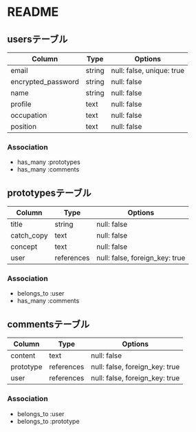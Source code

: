 # README

## usersテーブル


| Column             | Type   | Options                   |
| ------------------ | ------ | ------------------------- |
| email              | string | null: false, unique: true |
| encrypted_password | string | null: false               |
| name               | string | null: false               |
| profile            | text   | null: false               |
| occupation         | text   | null: false               |
| position           | text   | null: false               |


### Association


- has_many :prototypes
- has_many :comments


## prototypesテーブル


| Column                  | Type       | Options                        |
| ----------------------- | ---------- | ------------------------------ |
| title                   | string     | null: false                    |
| catch_copy              | text       | null: false                    |
| concept                 | text       | null: false                    |
| user                    | references | null: false, foreign_key: true |


### Association


- belongs_to :user
- has_many :comments


## commentsテーブル

| Column    | Type       | Options                        |
| --------- | ---------- | ------------------------------ |
| content   | text       | null: false                    |
| prototype | references | null: false, foreign_key: true |
| user      | references | null: false, foreign_key: true |


### Association


- belongs_to :user
- belongs_to :prototype